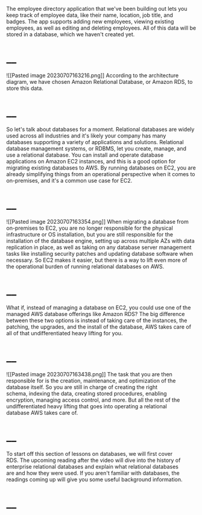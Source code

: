 The employee directory application that we've been building out lets you keep track of employee data, like their name, location, job title, and badges. The app supports adding new employees, viewing existing employees, as well as editing and deleting employees. All of this data will be stored in a database, which we haven't created yet. 
# __
![[Pasted image 20230707163216.png]]
According to the architecture diagram, we have chosen Amazon Relational Database, or Amazon RDS, to store this data. 
# __
So let's talk about databases for a moment. Relational databases are widely used across all industries and it's likely your company has many databases supporting a variety of applications and solutions. Relational database management systems, or RDBMS, let you create, manage, and use a relational database. You can install and operate database applications on Amazon EC2 instances, and this is a good option for migrating existing databases to AWS. By running databases on EC2, you are already simplifying things from an operational perspective when it comes to on-premises, and it's a common use case for EC2. 
# __
![[Pasted image 20230707163354.png]]
When migrating a database from on-premises to EC2, you are no longer responsible for the physical infrastructure or OS installation, but you are still responsible for the installation of the database engine, setting up across multiple AZs with data replication in place, as well as taking on any database server management tasks like installing security patches and updating database software when necessary. So EC2 makes it easier, but there is a way to lift even more of the operational burden of running relational databases on AWS. 
# __
What if, instead of managing a database on EC2, you could use one of the managed AWS database offerings like Amazon RDS? The big difference between these two options is instead of taking care of the instances, the patching, the upgrades, and the install of the database, AWS takes care of all of that undifferentiated heavy lifting for you. 
# __
![[Pasted image 20230707163438.png]]
The task that you are then responsible for is the creation, maintenance, and optimization of the database itself. So you are still in charge of creating the right schema, indexing the data, creating stored procedures, enabling encryption, managing access control, and more. But all the rest of the undifferentiated heavy lifting that goes into operating a relational database AWS takes care of. 
# __
To start off this section of lessons on databases, we will first cover RDS. The upcoming reading after the video will dive into the history of enterprise relational databases and explain what relational databases are and how they were used. If you aren't familiar with databases, the readings coming up will give you some useful background information.
# __